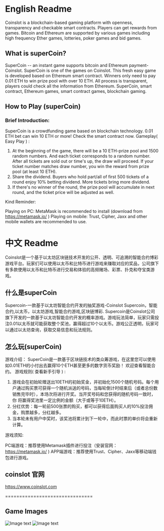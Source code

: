 
# English Readme
Coinslot is a blockchain-based gaming platform with openness, transparency and checkable smart contracts. Players can get rewards from games. Bitcoin and Ethereum are supported by various games including high frequency Ether games, lotteries, poker games and bid games.

## What is superCoin?
SuperCoin -- an instant game supports bitcoin and Ethereum payment- Coinslot.
SuperCoin is one of the games on Coinslot. This fresh easy game is developed based on Ethereum smart contract. Winners only need to pay 0.01 ETH to win prize pool with over 10 ETH. All process is transparent, players could check all the information from Ethereum.
SuperCoin, smart contract, Ethereum games, smart contract games, blockchain gaming.

## How to Play (superCoin)

### Brief Introduction:
SuperCoin is a crowdfunding game based on blockchain technology. 0.01 ETH bet can win 10 ETH or more! Check the smart contract now.
Gameplay( Easy Play ) :

1. At the beginning of the game, there will be a 10 ETH-prize pool and 1500 random numbers. And each ticket corresponds to a random number. After all tickets are sold out or time's up, the 		draw will proceed. If your ticket number matches draw number, you win the reward from prize pool (at least 10 ETH).
2. Share the dividend. Buyers who hold part/all of first 500 tickets of a round enjoy 10% betting dividend. More tickets bring more dividend.
3. If there's no winner of the round, the prize pool will accumulate in next round, and the ticket price will be adjusted as well.

Kind Reminder:

Playing on PC: MetaMask is recommended to install (download from https://metamask.io/ )
Playing on mobile: Trust, Cipher, Jaxx and other mobile wallets are recommended to use.

# 中文 Readme
Coinslot是一个基于以太坊区块链技术开发的公开、透明、可追溯的智能合约博彩游戏平台。玩家们可以使用以太币和比特币进行游戏来赚取对应的奖品，公司旗下有多款使用以太币和比特币进行交易和体验的高频赌场、彩票、扑克和夺宝类游戏。
## 什么是superCoin
Supercoin-一款基于以太坊智能合约开发的抽奖游戏-Coinslot
Supercoin，智能合约,以太币，以太坊游戏,智能合约游戏,区块链博彩.
Supercoin是Coinslot公司旗下开发的一款基于以太坊智能合约开发的概率游戏。游戏玩法简单，玩家只需投注0.01以太币就可能获取整个奖池，赢得超过10个以太币。游戏公正透明，玩家可以通过以太坊查询，获取交易信息和玩法规则。
## 怎么玩(superCoin)
游戏介绍：
SuperCoin是一款基于区块链技术的类众筹游戏，在这里您可以使用如0.01ETH的小付出去赢得10个ETH甚至更多的数字货币奖励！ 欢迎查看智能合约。
游戏规则( 查看新手引导 ) :

1. 游戏会在初始轮赠送出10ETH的初始奖金，并初始化1500个随机号码。每个用户通过购买票可获得一个随机派送的号码，当每轮倒计时结束后（或者总份数销售完毕时），本场次将进行开奖。当开奖号码和您获得的随机号码一致时，你		将赢得奖池里一定比例的金额（大于或等于10ETH）。
2. 分红优势：每一轮前500张票的购买，都可以获得后面购买人的10%投注佣金，购票越多，分红越多。
3. 当本轮未有用户中奖时，该奖池将累计到下一轮中，而此时票的单价将会重新计算。

游戏须知:

PC端游戏：推荐使用Metamask插件进行投注（安装官网： https://metamask.io/ )
APP端游戏：推荐使用Trust、Cipher、Jaxx等移动端钱包进行游戏。

## coinslot 官网
https://www.coinslot.com

===============================
## Game Images
![Image text](https://github.com/CoinslotBV/superCoin/blob/master/gameImg/supercoin1.png)
![Image text](https://github.com/CoinslotBV/superCoin/blob/master/gameImg/supercoin2.png)

